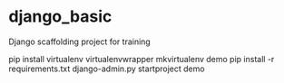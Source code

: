 django_basic
============
Django scaffolding project for training


pip install virtualenv virtualenvwrapper
mkvirtualenv demo
pip install -r requirements.txt
django-admin.py startproject demo

